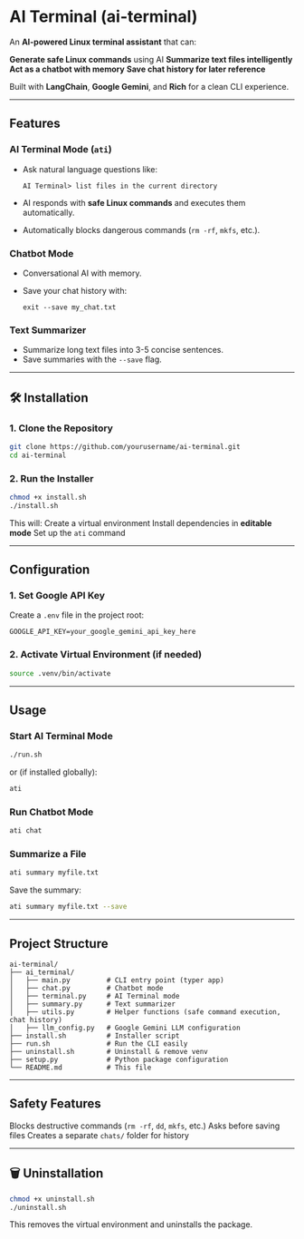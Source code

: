 
# AI Terminal (ai-terminal)

An **AI-powered Linux terminal assistant** that can:

 **Generate safe Linux commands** using AI
 **Summarize text files intelligently**
 **Act as a chatbot with memory**
 **Save chat history for later reference**

Built with **LangChain**, **Google Gemini**, and **Rich** for a clean CLI experience.

---

## Features

### **AI Terminal Mode (`ati`)**

* Ask natural language questions like:

  ```
  AI Terminal> list files in the current directory
  ```
* AI responds with **safe Linux commands** and executes them automatically.
* Automatically blocks dangerous commands (`rm -rf`, `mkfs`, etc.).

### **Chatbot Mode**

* Conversational AI with memory.
* Save your chat history with:

  ```
  exit --save my_chat.txt
  ```

### **Text Summarizer**

* Summarize long text files into 3-5 concise sentences.
* Save summaries with the `--save` flag.

---

## 🛠️ Installation

### 1. Clone the Repository

```bash
git clone https://github.com/yourusername/ai-terminal.git
cd ai-terminal
```

### 2. Run the Installer

```bash
chmod +x install.sh
./install.sh
```

This will:
 Create a virtual environment
 Install dependencies in **editable mode**
 Set up the `ati` command

---

## Configuration

### 1. Set Google API Key

Create a `.env` file in the project root:

```
GOOGLE_API_KEY=your_google_gemini_api_key_here
```

### 2. Activate Virtual Environment (if needed)

```bash
source .venv/bin/activate
```

---

##  Usage

### **Start AI Terminal Mode**

```bash
./run.sh
```

or (if installed globally):

```bash
ati
```

### **Run Chatbot Mode**

```bash
ati chat
```

### **Summarize a File**

```bash
ati summary myfile.txt
```

Save the summary:

```bash
ati summary myfile.txt --save
```

---

##  Project Structure

```
ai-terminal/
├── ai_terminal/
│   ├── main.py         # CLI entry point (typer app)
│   ├── chat.py         # Chatbot mode
│   ├── terminal.py     # AI Terminal mode
│   ├── summary.py      # Text summarizer
│   ├── utils.py        # Helper functions (safe command execution, chat history)
│   ├── llm_config.py   # Google Gemini LLM configuration
├── install.sh          # Installer script
├── run.sh              # Run the CLI easily
├── uninstall.sh        # Uninstall & remove venv
├── setup.py            # Python package configuration
└── README.md           # This file
```

---

## Safety Features

 Blocks destructive commands (`rm -rf`, `dd`, `mkfs`, etc.)
 Asks before saving files
 Creates a separate `chats/` folder for history

---

## 🗑️ Uninstallation

```bash
chmod +x uninstall.sh
./uninstall.sh
```

This removes the virtual environment and uninstalls the package.
